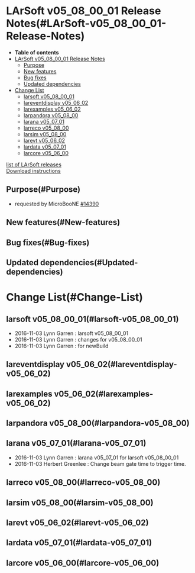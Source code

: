 LArSoft v05\_08\_00\_01 Release Notes(#LArSoft-v05_08_00_01-Release-Notes)
=============================================================================

-   **Table of contents**
-   [LArSoft v05\_08\_00\_01 Release Notes](#LArSoft-v05_08_00_01-Release-Notes)
    -   [Purpose](#Purpose)
    -   [New features](#New-features)
    -   [Bug fixes](#Bug-fixes)
    -   [Updated dependencies](#Updated-dependencies)
-   [Change List](#Change-List)
    -   [larsoft v05\_08\_00\_01](#larsoft-v05_08_00_01)
    -   [lareventdisplay v05\_06\_02](#lareventdisplay-v05_06_02)
    -   [larexamples v05\_06\_02](#larexamples-v05_06_02)
    -   [larpandora v05\_08\_00](#larpandora-v05_08_00)
    -   [larana v05\_07\_01](#larana-v05_07_01)
    -   [larreco v05\_08\_00](#larreco-v05_08_00)
    -   [larsim v05\_08\_00](#larsim-v05_08_00)
    -   [larevt v05\_06\_02](#larevt-v05_06_02)
    -   [lardata v05\_07\_01](#lardata-v05_07_01)
    -   [larcore v05\_06\_00](#larcore-v05_06_00)

[list of LArSoft releases](LArSoft_release_list)\
[Download instructions](http://scisoft.fnal.gov/scisoft/bundles/larsoft/v05_08_00_01/larsoft-v05_08_00_01.html)

Purpose(#Purpose)
--------------------

-   requested by MicroBooNE [\#14390](/redmine/issues/14390 "Support: special v05_08_00_01 release for MicroBooNE (Closed)")

New features(#New-features)
------------------------------

Bug fixes(#Bug-fixes)
------------------------

Updated dependencies(#Updated-dependencies)
----------------------------------------------

Change List(#Change-List)
============================

larsoft v05\_08\_00\_01(#larsoft-v05_08_00_01)
-------------------------------------------------

-   2016-11-03 Lynn Garren : larsoft v05\_08\_00\_01
-   2016-11-03 Lynn Garren : changes for v05\_08\_00\_01
-   2016-11-03 Lynn Garren : for newBuild

lareventdisplay v05\_06\_02(#lareventdisplay-v05_06_02)
----------------------------------------------------------

larexamples v05\_06\_02(#larexamples-v05_06_02)
--------------------------------------------------

larpandora v05\_08\_00(#larpandora-v05_08_00)
------------------------------------------------

larana v05\_07\_01(#larana-v05_07_01)
----------------------------------------

-   2016-11-03 Lynn Garren : larana v05\_07\_01 for larsoft v05\_08\_00\_01
-   2016-11-03 Herbert Greenlee : Change beam gate time to trigger time.

larreco v05\_08\_00(#larreco-v05_08_00)
------------------------------------------

larsim v05\_08\_00(#larsim-v05_08_00)
----------------------------------------

larevt v05\_06\_02(#larevt-v05_06_02)
----------------------------------------

lardata v05\_07\_01(#lardata-v05_07_01)
------------------------------------------

larcore v05\_06\_00(#larcore-v05_06_00)
------------------------------------------
